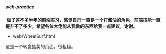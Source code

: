 ##### web-practice
  **做了差不多半年的前端实习，感觉自己一直是一个打酱油的角色，前端技能一直提升不了多少，希望各位大佬能从我做的东西给我一点建议，谢谢。**
- web/WheelSurf.html

这是一个转盘抽奖的页面，很粗糙。
